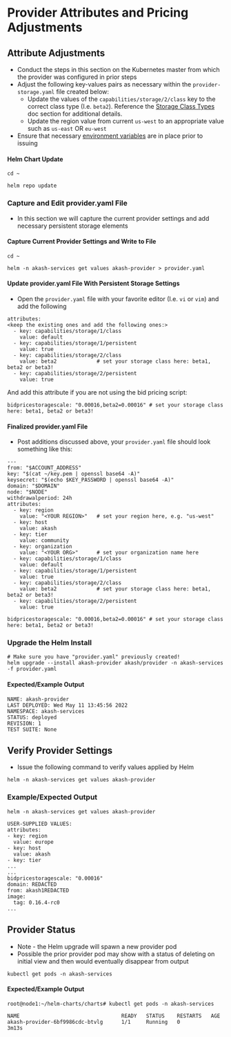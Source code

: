 # Provider Attributes and Pricing Adjustments

## Attribute Adjustments

* Conduct the steps in this section on the Kubernetes master from which the provider was configured in prior steps
* Adjust the following key-values pairs as necessary within the `provider-storage.yaml` file created below:
  * Update the values of the `capabilities/storage/2/class` key to the correct class type (I.e. `beta2`).  Reference the [Storage Class Types](storage-class-types.md) doc section for additional details.
  * Update the region value from current `us-west` to an appropriate value such as `us-east` OR `eu-west`
* Ensure that necessary [environment variables](../akash-cloud-provider-build-with-helm-charts/step-6-provider-build-via-helm-chart.md) are in place prior to issuing

#### Helm Chart Update

```
cd ~

helm repo update
```

### Capture and Edit provider.yaml File

* In this section we will capture the current provider settings and add necessary persistent storage elements

#### **Capture Current Provider Settings and Write to File**

```
cd ~

helm -n akash-services get values akash-provider > provider.yaml
```

#### **Update provider.yaml File With Persistent Storage Settings**

* Open the `provider.yaml` file with your favorite editor (I.e. `vi` or `vim`) and add the following

```
attributes:
<keep the existing ones and add the following ones:>
  - key: capabilities/storage/1/class
    value: default
  - key: capabilities/storage/1/persistent
    value: true
  - key: capabilities/storage/2/class
    value: beta2             # set your storage class here: beta1, beta2 or beta3!
  - key: capabilities/storage/2/persistent
    value: true
```

And add this attribute if you are not using the bid pricing script:

```
bidpricestoragescale: "0.00016,beta2=0.00016" # set your storage class here: beta1, beta2 or beta3!
```

#### Finalized provider.yaml File

* Post additions discussed above, your `provider.yaml` file should look something like this:

```
---
from: "$ACCOUNT_ADDRESS"
key: "$(cat ~/key.pem | openssl base64 -A)"
keysecret: "$(echo $KEY_PASSWORD | openssl base64 -A)"
domain: "$DOMAIN"
node: "$NODE"
withdrawalperiod: 24h
attributes:
  - key: region
    value: "<YOUR REGION>"   # set your region here, e.g. "us-west"
  - key: host
    value: akash
  - key: tier
    value: community
  - key: organization
    value: "<YOUR ORG>"      # set your organization name here
  - key: capabilities/storage/1/class
    value: default
  - key: capabilities/storage/1/persistent
    value: true
  - key: capabilities/storage/2/class
    value: beta2             # set your storage class here: beta1, beta2 or beta3!
  - key: capabilities/storage/2/persistent
    value: true

bidpricestoragescale: "0.00016,beta2=0.00016" # set your storage class here: beta1, beta2 or beta3!
```

### Upgrade the Helm Install

```
# Make sure you have "provider.yaml" previously created!
helm upgrade --install akash-provider akash/provider -n akash-services -f provider.yaml
```

#### Expected/Example Output

```
NAME: akash-provider
LAST DEPLOYED: Wed May 11 13:45:56 2022
NAMESPACE: akash-services
STATUS: deployed
REVISION: 1
TEST SUITE: None
```

## Verify Provider Settings

* Issue the following command to verify values applied by Helm&#x20;

```
helm -n akash-services get values akash-provider
```

### Example/Expected Output

```
helm -n akash-services get values akash-provider

USER-SUPPLIED VALUES:
attributes:
- key: region
  value: europe
- key: host
  value: akash
- key: tier
...
...
bidpricestoragescale: "0.00016"
domain: REDACTED
from: akash1REDACTED
image:
  tag: 0.16.4-rc0
...
```

## Provider Status

* Note - the Helm upgrade will spawn a new provider pod
* Possible the prior provider pod may show with a status of deleting on initial view and then would eventually disappear from output

```
kubectl get pods -n akash-services
```

#### Expected/Example Output

```
root@node1:~/helm-charts/charts# kubectl get pods -n akash-services

NAME                                 READY   STATUS    RESTARTS   AGE
akash-provider-6bf9986cdc-btvlg      1/1     Running   0          3m13s
```
